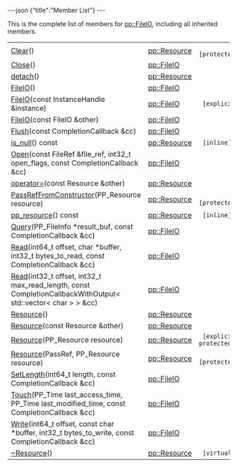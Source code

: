 ---json {"title":"Member List"} ---

This is the complete list of members for <a href="/docs/native-client/pepper_dev/cpp/classpp_1_1_file_i_o/" class="el">pp::FileIO</a>, including all inherited members.

<table><tbody><tr class="odd"><td><a href="/docs/native-client/pepper_dev/cpp/classpp_1_1_resource#ad4016f37d3022863ca0188acb26ac9c4" class="el">Clear</a>()</td><td><a href="/docs/native-client/pepper_dev/cpp/classpp_1_1_resource/" class="el">pp::Resource</a></td><td><code> [protected]</code></td></tr><tr class="even"><td><a href="/docs/native-client/pepper_dev/cpp/classpp_1_1_file_i_o#a5f08c15cc2b23548b2e401c55102d709" class="el">Close</a>()</td><td><a href="/docs/native-client/pepper_dev/cpp/classpp_1_1_file_i_o/" class="el">pp::FileIO</a></td><td></td></tr><tr class="odd"><td><a href="/docs/native-client/pepper_dev/cpp/classpp_1_1_resource#a81b9246381bdddacca3ac25f6ded2bfd" class="el">detach</a>()</td><td><a href="/docs/native-client/pepper_dev/cpp/classpp_1_1_resource/" class="el">pp::Resource</a></td><td></td></tr><tr class="even"><td><a href="/docs/native-client/pepper_dev/cpp/classpp_1_1_file_i_o#a67b9da7adaadcb58c7429aa1984f757e" class="el">FileIO</a>()</td><td><a href="/docs/native-client/pepper_dev/cpp/classpp_1_1_file_i_o/" class="el">pp::FileIO</a></td><td></td></tr><tr class="odd"><td><a href="/docs/native-client/pepper_dev/cpp/classpp_1_1_file_i_o#a7c3f17d75a139e92b2cdc52d8f2f5fd0" class="el">FileIO</a>(const InstanceHandle &amp;instance)</td><td><a href="/docs/native-client/pepper_dev/cpp/classpp_1_1_file_i_o/" class="el">pp::FileIO</a></td><td><code> [explicit]</code></td></tr><tr class="even"><td><a href="/docs/native-client/pepper_dev/cpp/classpp_1_1_file_i_o#a7bc6f391da690a381874111e350692f0" class="el">FileIO</a>(const FileIO &amp;other)</td><td><a href="/docs/native-client/pepper_dev/cpp/classpp_1_1_file_i_o/" class="el">pp::FileIO</a></td><td></td></tr><tr class="odd"><td><a href="/docs/native-client/pepper_dev/cpp/classpp_1_1_file_i_o#a074d9c13b5825b378c343e5dd890d789" class="el">Flush</a>(const CompletionCallback &amp;cc)</td><td><a href="/docs/native-client/pepper_dev/cpp/classpp_1_1_file_i_o/" class="el">pp::FileIO</a></td><td></td></tr><tr class="even"><td><a href="/docs/native-client/pepper_dev/cpp/classpp_1_1_resource#a859068e34cdc2dc0b78754c255323aa9" class="el">is_null</a>() const</td><td><a href="/docs/native-client/pepper_dev/cpp/classpp_1_1_resource/" class="el">pp::Resource</a></td><td><code> [inline]</code></td></tr><tr class="odd"><td><a href="/docs/native-client/pepper_dev/cpp/classpp_1_1_file_i_o#adafce7733e27fc3bf12cdb7833927bae" class="el">Open</a>(const FileRef &amp;file_ref, int32_t open_flags, const CompletionCallback &amp;cc)</td><td><a href="/docs/native-client/pepper_dev/cpp/classpp_1_1_file_i_o/" class="el">pp::FileIO</a></td><td></td></tr><tr class="even"><td><a href="/docs/native-client/pepper_dev/cpp/classpp_1_1_resource#aaf808a98bdaa7998d82e19514aa87423" class="el">operator=</a>(const Resource &amp;other)</td><td><a href="/docs/native-client/pepper_dev/cpp/classpp_1_1_resource/" class="el">pp::Resource</a></td><td></td></tr><tr class="odd"><td><a href="/docs/native-client/pepper_dev/cpp/classpp_1_1_resource#a3eda014529127a818df8d5bb5ec2fdf0" class="el">PassRefFromConstructor</a>(PP_Resource resource)</td><td><a href="/docs/native-client/pepper_dev/cpp/classpp_1_1_resource/" class="el">pp::Resource</a></td><td><code> [protected]</code></td></tr><tr class="even"><td><a href="/docs/native-client/pepper_dev/cpp/classpp_1_1_resource#a46a6123de0b007ad3fcb6f666534ccb4" class="el">pp_resource</a>() const</td><td><a href="/docs/native-client/pepper_dev/cpp/classpp_1_1_resource/" class="el">pp::Resource</a></td><td><code> [inline]</code></td></tr><tr class="odd"><td><a href="/docs/native-client/pepper_dev/cpp/classpp_1_1_file_i_o#a0e1cb3e0e2f1cd73c0d5a08a20e60fab" class="el">Query</a>(PP_FileInfo *result_buf, const CompletionCallback &amp;cc)</td><td><a href="/docs/native-client/pepper_dev/cpp/classpp_1_1_file_i_o/" class="el">pp::FileIO</a></td><td></td></tr><tr class="even"><td><a href="/docs/native-client/pepper_dev/cpp/classpp_1_1_file_i_o#a9e4576a9a5c946b4aa971daca526e457" class="el">Read</a>(int64_t offset, char *buffer, int32_t bytes_to_read, const CompletionCallback &amp;cc)</td><td><a href="/docs/native-client/pepper_dev/cpp/classpp_1_1_file_i_o/" class="el">pp::FileIO</a></td><td></td></tr><tr class="odd"><td><a href="/docs/native-client/pepper_dev/cpp/classpp_1_1_file_i_o#a809ad6c8aa27f647c044c7053a84867a" class="el">Read</a>(int32_t offset, int32_t max_read_length, const CompletionCallbackWithOutput&lt; std::vector&lt; char &gt; &gt; &amp;cc)</td><td><a href="/docs/native-client/pepper_dev/cpp/classpp_1_1_file_i_o/" class="el">pp::FileIO</a></td><td></td></tr><tr class="even"><td><a href="/docs/native-client/pepper_dev/cpp/classpp_1_1_resource#a56679e93a58101c8dce5dc510811a094" class="el">Resource</a>()</td><td><a href="/docs/native-client/pepper_dev/cpp/classpp_1_1_resource/" class="el">pp::Resource</a></td><td></td></tr><tr class="odd"><td><a href="/docs/native-client/pepper_dev/cpp/classpp_1_1_resource#ab0f664099ca06367180f220ea7e0b831" class="el">Resource</a>(const Resource &amp;other)</td><td><a href="/docs/native-client/pepper_dev/cpp/classpp_1_1_resource/" class="el">pp::Resource</a></td><td></td></tr><tr class="even"><td><a href="/docs/native-client/pepper_dev/cpp/classpp_1_1_resource#a555de93fdf4793f7db1183bf71d20580" class="el">Resource</a>(PP_Resource resource)</td><td><a href="/docs/native-client/pepper_dev/cpp/classpp_1_1_resource/" class="el">pp::Resource</a></td><td><code> [explicit, protected]</code></td></tr><tr class="odd"><td><a href="/docs/native-client/pepper_dev/cpp/classpp_1_1_resource#a907d3d6b7e292587c8cb9ff30d0a418d" class="el">Resource</a>(PassRef, PP_Resource resource)</td><td><a href="/docs/native-client/pepper_dev/cpp/classpp_1_1_resource/" class="el">pp::Resource</a></td><td><code> [protected]</code></td></tr><tr class="even"><td><a href="/docs/native-client/pepper_dev/cpp/classpp_1_1_file_i_o#a49014400d013c27b9950368f54974935" class="el">SetLength</a>(int64_t length, const CompletionCallback &amp;cc)</td><td><a href="/docs/native-client/pepper_dev/cpp/classpp_1_1_file_i_o/" class="el">pp::FileIO</a></td><td></td></tr><tr class="odd"><td><a href="/docs/native-client/pepper_dev/cpp/classpp_1_1_file_i_o#a30766070559c1b719784ebc4f8d369f4" class="el">Touch</a>(PP_Time last_access_time, PP_Time last_modified_time, const CompletionCallback &amp;cc)</td><td><a href="/docs/native-client/pepper_dev/cpp/classpp_1_1_file_i_o/" class="el">pp::FileIO</a></td><td></td></tr><tr class="even"><td><a href="/docs/native-client/pepper_dev/cpp/classpp_1_1_file_i_o#a9ef23f569178ce6a53536fb27d459bcf" class="el">Write</a>(int64_t offset, const char *buffer, int32_t bytes_to_write, const CompletionCallback &amp;cc)</td><td><a href="/docs/native-client/pepper_dev/cpp/classpp_1_1_file_i_o/" class="el">pp::FileIO</a></td><td></td></tr><tr class="odd"><td><a href="/docs/native-client/pepper_dev/cpp/classpp_1_1_resource#a081165265e2bd8217eaa2be2aeeb3aa3" class="el">~Resource</a>()</td><td><a href="/docs/native-client/pepper_dev/cpp/classpp_1_1_resource/" class="el">pp::Resource</a></td><td><code> [virtual]</code></td></tr></tbody></table>
